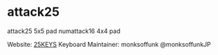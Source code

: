 # attack25

attack25 5x5 pad
numattack16 4x4 pad

Website: [25KEYS](http://sho-k.co.uk/tech/)
Keyboard Maintainer: monksoffunk @monksoffunkJP
